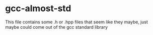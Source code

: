 # gcc-almost-std
This file contains some .h or .hpp files that seem like they maybe, just maybe could come out of the gcc standard library
